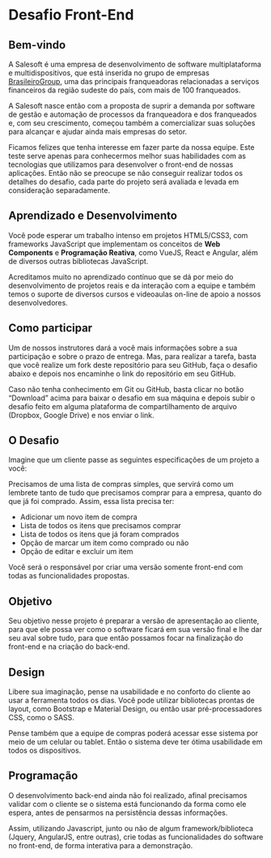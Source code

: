 # Desafio Front-End

## Bem-vindo

A Salesoft é uma empresa de desenvolvimento de software multiplataforma e multidispositivos, que está inserida no grupo de empresas [BrasileiroGroup](http://www.creditobrasileiro.com.br/), uma das principais franqueadoras relacionadas a serviços financeiros da região sudeste do país, com mais de 100 franqueados.

A Salesoft nasce então com a proposta de suprir a demanda por software de gestão e automação de processos da franqueadora e dos franqueados e, com seu crescimento, começou também a comercializar suas soluções para alcançar e ajudar ainda mais empresas do setor.

Ficamos felizes que tenha interesse em fazer parte da nossa equipe. Este teste serve apenas para conhecermos melhor suas habilidades com as tecnologias que utilizamos para desenvolver o front-end de nossas aplicações. Então não se preocupe se não conseguir realizar todos os detalhes do desafio, cada parte do projeto será avaliada e levada em consideração separadamente.

## Aprendizado e Desenvolvimento

Você pode esperar um trabalho intenso em projetos HTML5/CSS3, com frameworks JavaScript que implementam os conceitos de **Web Components** e **Programação Reativa**, como VueJS, React e Angular, além de diversos outras bibliotecas JavaScript.

Acreditamos muito no aprendizado contínuo que se dá por meio do desenvolvimento de projetos reais e da interação com a equipe e também temos o suporte de diversos cursos e videoaulas on-line de apoio a nossos desenvolvedores.

## Como participar

Um de nossos instrutores dará a você mais informações sobre a sua participação e sobre o prazo de entrega. Mas, para realizar a tarefa, basta que você realize um fork deste repositório para seu GitHub, faça o desafio abaixo e depois nos encaminhe o link do repositório em seu GitHub.

Caso não tenha conhecimento em Git ou GitHub, basta clicar no botão “Download” acima para baixar o desafio em sua máquina e depois subir o desafio feito em alguma plataforma de compartilhamento de arquivo (Dropbox, Google Drive) e nos enviar o link.

## O Desafio

Imagine que um cliente passe as seguintes especificações de um projeto a você:

Precisamos de uma lista de compras simples, que servirá como um lembrete tanto de tudo que precisamos comprar para a empresa, quanto do que já foi comprado. Assim, essa lista precisa ter:

- Adicionar um novo item de compra
- Lista de todos os itens que precisamos comprar
- Lista de todos os itens que já foram comprados
- Opção de marcar um item como comprado ou não
- Opção de editar e excluir um item

Você será o responsável por criar uma versão somente front-end com todas as funcionalidades propostas.

## Objetivo

Seu objetivo nesse projeto é preparar a versão de apresentação ao cliente, para que ele possa ver como o software ficará em sua versão final e lhe dar seu aval sobre tudo, para que então possamos focar na finalização do front-end e na criação do back-end.

## Design

Libere sua imaginação, pense na usabilidade e no conforto do cliente ao usar a ferramenta todos os dias. Você pode utilizar bibliotecas prontas de layout, como Bootstrap e Material Design, ou então usar pré-processadores CSS, como o SASS.

Pense também que a equipe de compras poderá acessar esse sistema por meio de um celular ou tablet. Então o sistema deve ter ótima usabilidade em todos os dispositivos.

## Programação

O desenvolvimento back-end ainda não foi realizado, afinal precisamos validar com o cliente se o sistema está funcionando da forma como ele espera, antes de pensarmos na persistência dessas informações.

Assim, utilizando Javascript, junto ou não de algum framework/biblioteca (Jquery, AngularJS, entre outras), crie todas as funcionalidades do software no front-end, de forma interativa para a demonstração.
